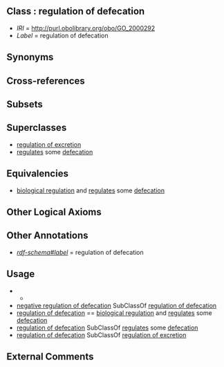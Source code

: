
## Class : regulation of defecation

 * *IRI* = http://purl.obolibrary.org/obo/GO_2000292
 * *Label* = regulation of defecation

## Synonyms


## Cross-references


## Subsets


## Superclasses

 * [regulation of excretion](../../GO/62/GO_0044062.md)
 * [regulates](../../RO/11/RO_0002211.md) some [defecation](../../GO/21/GO_0030421.md)

## Equivalencies

 * [biological regulation](../../GO/07/GO_0065007.md) and [regulates](../../RO/11/RO_0002211.md) some [defecation](../../GO/21/GO_0030421.md)

## Other Logical Axioms


## Other Annotations

 * *[rdf-schema#label](../../el/rdf-schema#label.md)* = regulation of defecation

## Usage

 * -
 * [negative regulation of defecation](../../GO/93/GO_2000293.md) SubClassOf [regulation of defecation](../../GO/92/GO_2000292.md)
 * [regulation of defecation](../../GO/92/GO_2000292.md) == [biological regulation](../../GO/07/GO_0065007.md) and [regulates](../../RO/11/RO_0002211.md) some [defecation](../../GO/21/GO_0030421.md)
 * [regulation of defecation](../../GO/92/GO_2000292.md) SubClassOf [regulates](../../RO/11/RO_0002211.md) some [defecation](../../GO/21/GO_0030421.md)
 * [regulation of defecation](../../GO/92/GO_2000292.md) SubClassOf [regulation of excretion](../../GO/62/GO_0044062.md)

## External Comments

